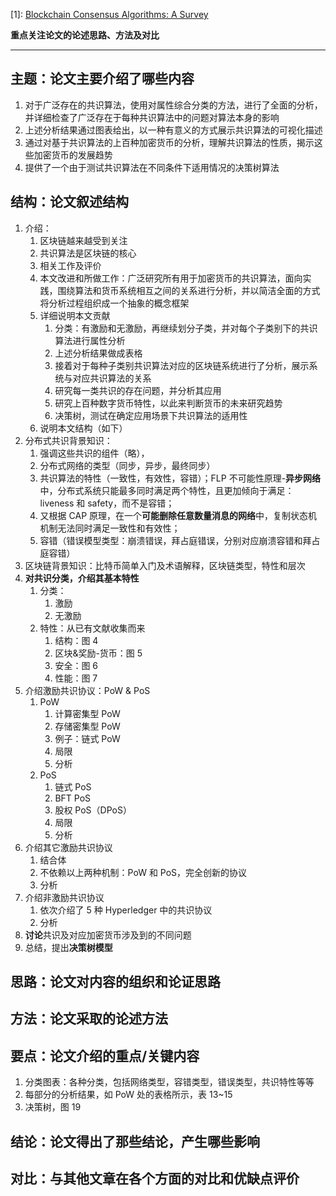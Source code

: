 [1]: [Blockchain Consensus Algorithms: A Survey](http://arxiv.org/abs/1911.11770)

**重点关注论文的论述思路、方法及对比**

---

## 主题：论文主要介绍了哪些内容

1. 对于广泛存在的共识算法，使用对属性综合分类的方法，进行了全面的分析，并详细检查了广泛存在于每种共识算法中的问题对算法本身的影响
2. 上述分析结果通过图表给出，以一种有意义的方式展示共识算法的可视化描述
3. 通过对基于共识算法的上百种加密货币的分析，理解共识算法的性质，揭示这些加密货币的发展趋势
4. 提供了一个由于测试共识算法在不同条件下适用情况的决策树算法

## 结构：论文叙述结构

1. 介绍：
   1. 区块链越来越受到关注
   2. 共识算法是区块链的核心
   3. 相关工作及评价
   4. 本文改进和所做工作：广泛研究所有用于加密货币的共识算法，面向实践，围绕算法和货币系统相互之间的关系进行分析，并以简洁全面的方式将分析过程组织成一个抽象的概念框架
   5. 详细说明本文贡献
       1. 分类：有激励和无激励，再继续划分子类，并对每个子类别下的共识算法进行属性分析
       2. 上述分析结果做成表格
       3. 接着对于每种子类别共识算法对应的区块链系统进行了分析，展示系统与对应共识算法的关系
       4. 研究每一类共识的存在问题，并分析其应用
       5. 研究上百种数字货币特性，以此来判断货币的未来研究趋势
       6. 决策树，测试在确定应用场景下共识算法的适用性
   6. 说明本文结构（如下）
2. 分布式共识背景知识：
    1. 强调这些共识的组件（略），
    2. 分布式网络的类型（同步，异步，最终同步）
    3. 共识算法的特性（一致性，有效性，容错）；FLP 不可能性原理-**异步网络**中，分布式系统只能最多同时满足两个特性，且更加倾向于满足：liveness 和 safety，而不是容错；
    4. 又根据 CAP 原理，在一个**可能删除任意数量消息的网络**中，复制状态机机制无法同时满足一致性和有效性；
    5. 容错（错误模型类型：崩溃错误，拜占庭错误，分别对应崩溃容错和拜占庭容错）
3. 区块链背景知识：比特币简单入门及术语解释，区块链类型，特性和层次
4. **对共识分类，介绍其基本特性**
    1. 分类：
        1. 激励
        2. 无激励
    2. 特性：从已有文献收集而来
        1. 结构：图 4
        2. 区块&奖励-货币：图 5
        3. 安全：图 6
        4. 性能：图 7
5. 介绍激励共识协议：PoW & PoS
    1. PoW
        1. 计算密集型 PoW
        2. 存储密集型 PoW
        3. 例子：链式 PoW
        4. 局限
        5. 分析
    2. PoS
        1. 链式 PoS
        2. BFT PoS
        3. 股权 PoS（DPoS）
        4. 局限
        5. 分析
6. 介绍其它激励共识协议
    1. 结合体
    2. 不依赖以上两种机制：PoW 和 PoS，完全创新的协议
    3. 分析
7. 介绍非激励共识协议
    1. 依次介绍了 5 种 Hyperledger 中的共识协议
    2. 分析
8. **讨论**共识及对应加密货币涉及到的不同问题
9. 总结，提出**决策树模型**

## 思路：论文对内容的组织和论证思路



## 方法：论文采取的论述方法



## 要点：论文介绍的重点/关键内容

1.  分类图表：各种分类，包括网络类型，容错类型，错误类型，共识特性等等
2.  每部分的分析结果，如 PoW 处的表格所示，表 13~15
3.  决策树，图 19

## 结论：论文得出了那些结论，产生哪些影响



## 对比：与其他文章在各个方面的对比和优缺点评价

